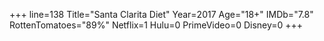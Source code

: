 +++
line=138
Title="Santa Clarita Diet"
Year=2017
Age="18+"
IMDb="7.8"
RottenTomatoes="89%"
Netflix=1
Hulu=0
PrimeVideo=0
Disney=0
+++


